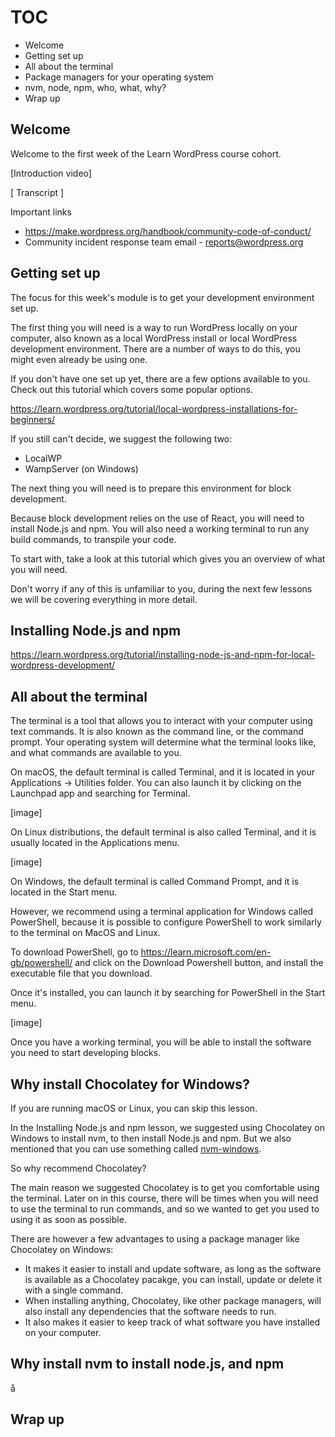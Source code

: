 # TOC
- Welcome
- Getting set up
- All about the terminal
- Package managers for your operating system
- nvm, node, npm, who, what, why?
- Wrap up

## Welcome

Welcome to the first week of the Learn WordPress course cohort. 

[Introduction video]

[ Transcript ]

Important links
- https://make.wordpress.org/handbook/community-code-of-conduct/
- Community incident response team email - reports@wordpress.org

## Getting set up

The focus for this week's module is to get your development environment set up.

The first thing you will need is a way to run WordPress locally on your computer, also known as a local WordPress install or local WordPress development environment. There are a number of ways to do this, you might even already be using one. 

If you don't have one set up yet, there are a few options available to you. Check out this tutorial which covers some popular options. 

https://learn.wordpress.org/tutorial/local-wordpress-installations-for-beginners/

If you still can't decide, we suggest the following two:
- LocalWP
- WampServer (on Windows)

The next thing you will need is to prepare this environment for block development. 

Because block development relies on the use of React, you will need to install Node.js and npm. You will also need a working terminal to run any build commands, to transpile your code.

To start with, take a look at this tutorial which gives you an overview of what you will need. 

Don't worry if any of this is unfamiliar to you, during the next few lessons we will be covering everything in more detail.

## Installing Node.js and npm

https://learn.wordpress.org/tutorial/installing-node-js-and-npm-for-local-wordpress-development/

## All about the terminal

The terminal is a tool that allows you to interact with your computer using text commands. It is also known as the command line, or the command prompt. Your operating system will determine what the terminal looks like, and what commands are available to you.

On macOS, the default terminal is called Terminal, and it is located in your Applications -> Utilities folder. You can also launch it by clicking on the Launchpad app and searching for Terminal.

[image]

On Linux distributions, the default terminal is also called Terminal, and it is usually located in the Applications menu.

[image]

On Windows, the default terminal is called Command Prompt, and it is located in the Start menu. 

However, we recommend using a terminal application for Windows called PowerShell, because it is possible to configure PowerShell to work similarly to the terminal on MacOS and Linux.

To download PowerShell, go to https://learn.microsoft.com/en-gb/powershell/ and click on the Download Powershell button, and install the executable file that you download.

Once it's installed, you can launch it by searching for PowerShell in the Start menu.

[image]

Once you have a working terminal, you will be able to install the software you need to start developing blocks.

## Why install Chocolatey for Windows?

If you are running macOS or Linux, you can skip this lesson.

In the Installing Node.js and npm lesson, we suggested using Chocolatey on Windows to install nvm, to then install Node.js and npm. But we also mentioned that you can use something called [nvm-windows](https://github.com/coreybutler/nvm-windows). 

So why recommend Chocolatey?

The main reason we suggested Chocolatey is to get you comfortable using the terminal. Later on in this course, there will be times when you will need to use the terminal to run commands, and so we wanted to get you used to using it as soon as possible.

There are however a few advantages to using a package manager like Chocolatey on Windows:

- It makes it easier to install and update software, as long as the software is available as a Chocolatey pacakge, you can install, update or delete it with a single command.
- When installing anything, Chocolatey, like other package managers, will also install any dependencies that the software needs to run.
- It also makes it easier to keep track of what software you have installed on your computer. 

## Why install nvm to install node.js, and npm

å
## Wrap up

